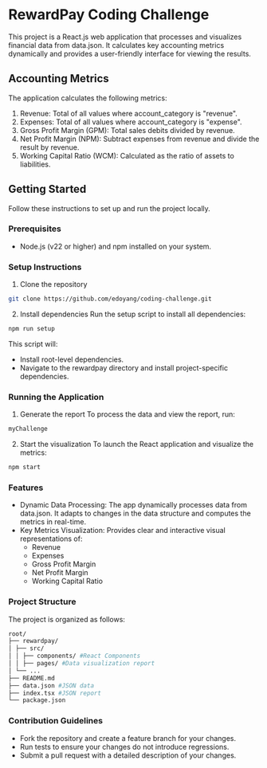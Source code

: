 # RewardPay Coding Challenge

This project is a React.js web application that processes and visualizes financial data from data.json. It calculates key accounting metrics dynamically and provides a user-friendly interface for viewing the results.

## Accounting Metrics

The application calculates the following metrics:

1. Revenue: Total of all values where account_category is "revenue".
2. Expenses: Total of all values where account_category is "expense".
3. Gross Profit Margin (GPM): Total sales debits divided by revenue.
4. Net Profit Margin (NPM): Subtract expenses from revenue and divide the result by revenue.
5. Working Capital Ratio (WCM): Calculated as the ratio of assets to liabilities.

## Getting Started

Follow these instructions to set up and run the project locally.

### Prerequisites

- Node.js (v22 or higher) and npm installed on your system.

### Setup Instructions

1. Clone the repository

```bash
git clone https://github.com/edoyang/coding-challenge.git
```

2. Install dependencies Run the setup script to install all dependencies:

```bash
npm run setup
```

This script will:

- Install root-level dependencies.
- Navigate to the rewardpay directory and install project-specific dependencies.

### Running the Application

1. Generate the report To process the data and view the report, run:

```bash
myChallenge
```

2. Start the visualization To launch the React application and visualize the metrics:

```bash
npm start
```

### Features

- Dynamic Data Processing: The app dynamically processes data from data.json. It adapts to changes in the data structure and computes the metrics in real-time.
- Key Metrics Visualization: Provides clear and interactive visual representations of:
  - Revenue
  - Expenses
  - Gross Profit Margin
  - Net Profit Margin
  - Working Capital Ratio

### Project Structure

The project is organized as follows:

```bash
root/
├── rewardpay/
│ ├── src/
│ │ ├── components/ #React Components
│ │ ├── pages/ #Data visualization report
│ └── ...
├── README.md
├── data.json #JSON data
├── index.tsx #JSON report
└── package.json
```

### Contribution Guidelines

- Fork the repository and create a feature branch for your changes.
- Run tests to ensure your changes do not introduce regressions.
- Submit a pull request with a detailed description of your changes.
